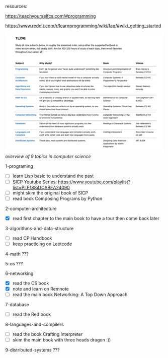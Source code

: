 resources:

https://teachyourselfcs.com/#programming

https://www.reddit.com/r/learnprogramming/wiki/faq/#wiki_getting_started

![overview](./attachments/20240126-overview.png)
*overview of 9 topics in computer science*

1-programing
- [ ] learn Lisp basic to understand the past
- [ ] SICP Youtube Series: https://www.youtube.com/playlist?list=PLE18841CABEA24090
- [ ] might skim the original book of SICP
- [ ] read book Composing Programs by Python

2-computer-architecture
- [x] read first chapter to the main book to have a tour then come back later

3-algorithms-and-data-structure
- [ ] read CP Handbook
- [ ] keep practicing on Leetcode

4-math
???

5-os
???

6-networking
- [x] read the CS book
- [x] note and learn on Remnote
- [ ] read the main book Networking: A Top Down Approach

7-database
- [ ] read the Red book

8-languages-and-compilers
- [ ] read the book Crafting Interpreter
- [ ] skim the main book with three heads dragon :))

9-distributed-systems
???


